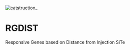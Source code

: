 
![catstruction_](https://github.com/napolitanodst/RGDIST/assets/125889235/db3ef482-68a1-4843-9593-39f85eda221e)


# RGDIST
Responsive Genes based on Distance from Injection SiTe
